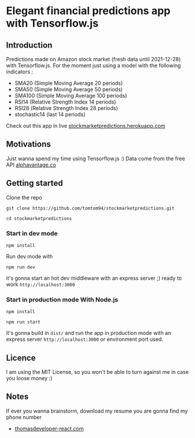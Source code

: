 # Elegant financial predictions app with Tensorflow.js

## Introduction

Predictions made on Amazon stock market (fresh data until 2021-12-28) with Tensorflow.js.
For the moment just using a model with the following indicators :

- SMA20 (Simple Moving Average 20 periods)
- SMA50 (Simple Moving Average 50 periods)
- SMA100 (Simple Moving Average 100 periods)
- RSI14 (Relative Strength Index 14 periods)
- RSI28 (Relative Strength Index 28 periods)
- stochastic14 (last 14 periods)

Check out this app in live [stockmarketpredictions.herokuapp.com](https://stockmarketpredictions.herokuapp.com)

## Motivations

Just wanna spend my time using Tensorflow.js :)
Data come from the free API [alphavantage.co](https://www.alphavantage.co/query?function=TIME_SERIES_DAILY&symbol=AMZN&outputsize=full&apikey=NOKEY)

## Getting started

Clone the repo

```git
git clone https://github.com/tomtom94/stockmarketpredictions.git
```

```git
cd stockmarketpredictions
```

### Start in dev mode

```npm
npm install
```

Run dev mode with

```npm
npm run dev
```

it's gonna start an hot dev middleware with an express server ;) ready to work `http://localhost:3000`

### Start in production mode With Node.js

```npm
npm install
```

```npm
npm run start
```

it's gonna build in `dist/` and run the app in production mode with an express server `http://localhost:3000` or environment port used.

## Licence

I am using the MIT License, so you won't be able to turn against me in case you loose money :)

## Notes

If ever you wanna brainstorm, download my resume you are gonna find my phone number

- [thomasdeveloper-react.com](https://www.thomasdeveloper-react.com)
